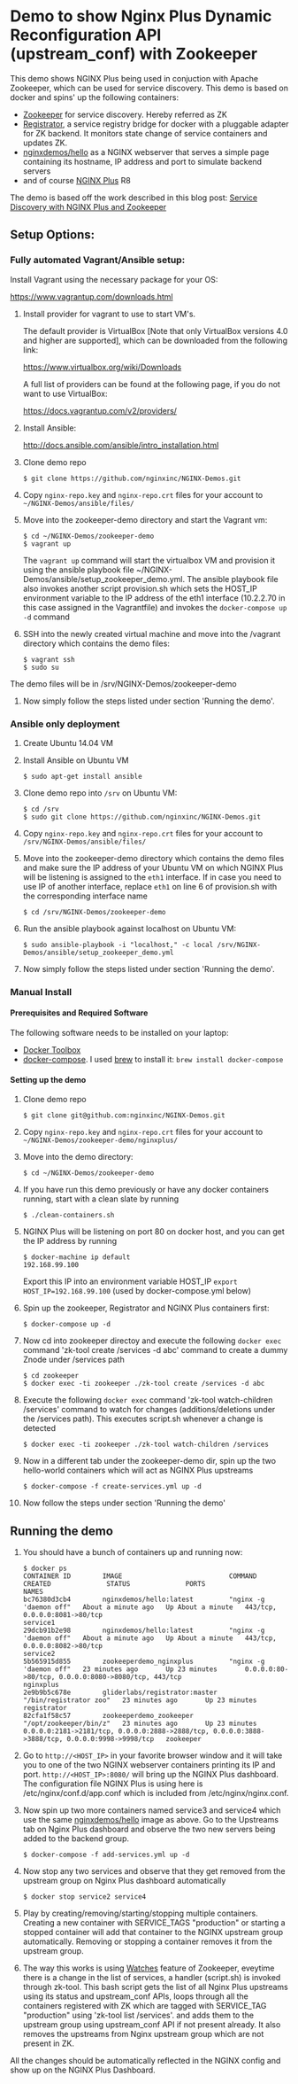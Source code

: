 # Demo to show Nginx Plus Dynamic Reconfiguration API (upstream_conf) with Zookeeper

This demo shows NGINX Plus being used in conjuction with Apache Zookeeper, which can be used for service discovery. This demo is based on docker and spins'
up the following containers:

* [Zookeeper](https://zookeeper.apache.org/) for service discovery. Hereby referred as ZK 
* [Registrator](https://github.com/gliderlabs/registrator), a service registry bridge for docker with a pluggable adapter for ZK backend. It monitors state change of service containers and updates ZK.
* [nginxdemos/hello](https://hub.docker.com/r/nginxdemos/hello/) as a NGINX webserver that serves a simple page containing its hostname, IP address and port to simulate backend servers
* and of course [NGINX Plus](http://www.nginx.com/products) R8

The demo is based off the work described in this blog post: [Service Discovery with NGINX Plus and Zookeeper](https://www.nginx.com/blog/service-discovery-nginx-plus-zookeeper/)

## Setup Options:

### Fully automated Vagrant/Ansible setup:

Install Vagrant using the necessary package for your OS:

https://www.vagrantup.com/downloads.html

1. Install provider for vagrant to use to start VM's.  

     The default provider is VirtualBox [Note that only VirtualBox versions 4.0 and higher are supported], which can be downloaded from the following link:

     https://www.virtualbox.org/wiki/Downloads

     A full list of providers can be found at the following page, if you do not want to use VirtualBox:

     https://docs.vagrantup.com/v2/providers/

1. Install Ansible:

     http://docs.ansible.com/ansible/intro_installation.html

1. Clone demo repo

     ```$ git clone https://github.com/nginxinc/NGINX-Demos.git```

1. Copy ```nginx-repo.key``` and ```nginx-repo.crt``` files for your account to ```~/NGINX-Demos/ansible/files/```

1. Move into the zookeeper-demo directory and start the Vagrant vm:

     ```
     $ cd ~/NGINX-Demos/zookeeper-demo
     $ vagrant up
     ```
     The ```vagrant up``` command will start the virtualbox VM and provision it using the ansible playbook file ~/NGINX-Demos/ansible/setup_zookeeper_demo.yml. The ansible playbook file also invokes another script provision.sh which sets the HOST_IP environment variable to the IP address of the eth1 interface (10.2.2.70 in this case assigned in the Vagrantfile) and invokes the ```docker-compose up -d``` command

1. SSH into the newly created virtual machine and move into the /vagrant directory which contains the demo files:

     ```
     $ vagrant ssh
     $ sudo su
     ```
The demo files will be in /srv/NGINX-Demos/zookeeper-demo

1. Now simply follow the steps listed under section 'Running the demo'.


### Ansible only deployment

1. Create Ubuntu 14.04 VM 

1. Install Ansible on Ubuntu VM

     ```
     $ sudo apt-get install ansible
     ```

1. Clone demo repo into ```/srv``` on Ubuntu VM:

     ```
     $ cd /srv
     $ sudo git clone https://github.com/nginxinc/NGINX-Demos.git
     ```

1. Copy ```nginx-repo.key``` and ```nginx-repo.crt``` files for your account to ```/srv/NGINX-Demos/ansible/files/```

1. Move into the zookeeper-demo directory which contains the demo files and make sure the IP address of your Ubuntu VM on which NGINX Plus will be listening is assigned to the ```eth1``` interface. If in case you need to use IP of another interface, replace ```eth1``` on line 6 of provision.sh with the corresponding interface name
     ```
     $ cd /srv/NGINX-Demos/zookeeper-demo
     ```

1. Run the ansible playbook against localhost on Ubuntu VM:

     ```
     $ sudo ansible-playbook -i "localhost," -c local /srv/NGINX-Demos/ansible/setup_zookeeper_demo.yml
     ```

1. Now simply follow the steps listed under section 'Running the demo'.

 
### Manual Install

#### Prerequisites and Required Software

The following software needs to be installed on your laptop:

* [Docker Toolbox](https://www.docker.com/docker-toolbox)
* [docker-compose](https://docs.docker.com/compose/install). I used [brew](http://brew.sh) to install it: `brew install docker-compose`

#### Setting up the demo
1. Clone demo repo

     ```$ git clone git@github.com:nginxinc/NGINX-Demos.git```

1. Copy ```nginx-repo.key``` and ```nginx-repo.crt``` files for your account to ```~/NGINX-Demos/zookeeper-demo/nginxplus/```

1. Move into the demo directory:

     ```
     $ cd ~/NGINX-Demos/zookeeper-demo
     ```

1. If you have run this demo previously or have any docker containers running, start with a clean slate by running
     ```
     $ ./clean-containers.sh
     ```

1. NGINX Plus will be listening on port 80 on docker host, and you can get the IP address by running 
     ```
     $ docker-machine ip default
     192.168.99.100
     ```
     Export this IP into an environment variable HOST_IP `export HOST_IP=192.168.99.100` (used by docker-compose.yml below)

1. Spin up the zookeeper, Registrator and NGINX Plus containers first: 

     ```
     $ docker-compose up -d
     ```

1. Now cd into zookeeper directoy and execute the following `docker exec` command 'zk-tool create /services -d abc' command to create a dummy Znode under /services path
     ```
     $ cd zookeeper
     $ docker exec -ti zookeeper ./zk-tool create /services -d abc
     ```

1. Execute the following `docker exec` command 'zk-tool watch-children /services' command to watch for changes (additions/deletions under the /services path). This executes script.sh whenever a change is detected
     ```
     $ docker exec -ti zookeeper ./zk-tool watch-children /services
     ```

1. Now in a different tab under the zookeeper-demo dir, spin up the two hello-world containers which will act as NGINX Plus upstreams
     ```
     $ docker-compose -f create-services.yml up -d
     ```

1. Now follow the steps under section 'Running the demo'

## Running the demo

1. You should have a bunch of containers up and running now:

     ```
     $ docker ps
     CONTAINER ID        IMAGE                           COMMAND                  CREATED              STATUS              PORTS                                                                                            NAMES
     bc76380d3cb4        nginxdemos/hello:latest         "nginx -g 'daemon off"   About a minute ago   Up About a minute   443/tcp, 0.0.0.0:8081->80/tcp                                                                    service1
     29dcb91b2e98        nginxdemos/hello:latest         "nginx -g 'daemon off"   About a minute ago   Up About a minute   443/tcp, 0.0.0.0:8082->80/tcp                                                                    service2
     5b565915d855        zookeeperdemo_nginxplus         "nginx -g 'daemon off"   23 minutes ago       Up 23 minutes       0.0.0.0:80->80/tcp, 0.0.0.0:8080->8080/tcp, 443/tcp                                              nginxplus
     2e9b9b5c678e        gliderlabs/registrator:master   "/bin/registrator zoo"   23 minutes ago       Up 23 minutes                                                                                                        registrator
     82cfa1f58c57        zookeeperdemo_zookeeper         "/opt/zookeeper/bin/z"   23 minutes ago       Up 23 minutes       0.0.0.0:2181->2181/tcp, 0.0.0.0:2888->2888/tcp, 0.0.0.0:3888->3888/tcp, 0.0.0.0:9998->9998/tcp   zookeeper
     ```

1. Go to `http://<HOST_IP>` in your favorite browser window and it will take you to one of the two NGINX webserver containers printing its IP and port. `http://<HOST_IP>:8080/` will bring up the NGINX Plus dashboard. The configuration file NGINX Plus is using here is /etc/nginx/conf.d/app.conf which is included from /etc/nginx/nginx.conf.

1. Now spin up two more containers named service3 and service4 which use the same [nginxdemos/hello](https://hub.docker.com/r/nginxdemos/hello/) image as above. Go to the Upstreams tab on Nginx Plus dashboard and observe the two new servers being added to the backend group.
     ```
     $ docker-compose -f add-services.yml up -d
     ```

1. Now stop any two services and observe that they get removed from the upstream group on Nginx Plus dashboard automatically
     ```
     $ docker stop service2 service4
     ```

1. Play by creating/removing/starting/stopping multiple containers. Creating a new container with SERVICE_TAGS "production" or starting a stopped container will add that container to the NGINX upstream group automatically. Removing or stopping a container removes it from the upstream group.

1. The way this works is using [Watches](https://zookeeper.apache.org/doc/trunk/zookeeperProgrammers.html#sc_zkDataMode_watches) feature of Zookeeper, eveytime there is a change in the list of services, a handler (script.sh) is invoked through zk-tool. This bash script gets the list of all Nginx Plus upstreams using its status and upstream_conf APIs, loops through all the containers registered with ZK which are tagged with SERVICE_TAG "production" using 'zk-tool list /services'. and adds them to the upstream group using upstream_conf API if not present already. It also removes the upstreams from Nginx upstream group which are not present in ZK. 

All the changes should be automatically reflected in the NGINX config and show up on the NGINX Plus Dashboard.
